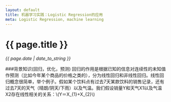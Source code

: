 ```yaml
---
layout: default
title: 机器学习实践：Logistic Regression的应用
meta: Logistic Regression, machine learning
---
```

# {{ page.title }}
*{{ page.date | date_to_string }}*   

###背景知识(回归，优化，预测)
回归的作用是根据已知的信息对连续性的未知值作预测（比如今年某个商品的价格之类的），分为线性回归和非线性回归。线性回归概念很简单，举个例子。假如某个饮料点有过去7天某款饮料的销售记录，还有过去7天的天气（晴朗/阴天/下雨）以及气温。我们假设销量Y和天气X1以及气温X2存在线性相关的关系：\\(Y＝X\_{1}+X\_{2}\\)   


